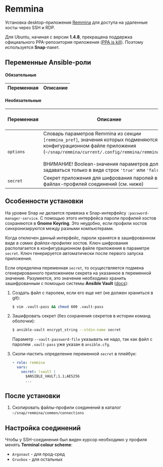 # Remmina

Установка desktop-приложения [Remmina](https://remmina.org/) для
доступа на удаленные хосты через SSH и RDP.

Для Ubuntu, начиная с версии **1.4.8**, прекращена поддержка официального PPA-репозитория
приложения ([PPA is kill](https://remmina.org/oh-flatpak/)). Поэтому используется **Snap**-пакет.

## Переменные Ansible-роли

#### Обязательные

| Переменная | Описание |
| --- | --- |

#### Необязательные

| Переменная | Описание | Значение по-умолчанию |
| --- | --- | --- |
| `options` | Словарь параметров Remmina из секции `[remmina_pref]`, значения которых подменяются в конфигурационном файле приложения (`~/snap/remmina/current/.config/remmina/remmina.pref`).<br/><br/>ВНИМАНИЕ! Boolean-значения параметров должны задаваться только в виде строк `'true'` или `'false'`. | `{}` |
| `secret` |  Секрет приложения для шифрования паролей в файлах-профилей соединений (см. ниже) | &mdash; |


## Особенности установки

На уровне Snap *не* делается привязка к Snap-интерфейсу `:password-manager-service`.
С помощью этого интерфейса пароли профилей хостов сохраняются в **Gnome Keyring**.
Это неудобно, если профили хостов синхронизируются между разными компьютерами.

Когда отключен данный интерфейс, пароли хранятся в зашифрованном виде _в самих файлах-профилях_ хостов.
Ключ шифрования располагается в конфигурационном файле приложения в параметре `secret`. 
Ключ генерируется автоматически после первого запуска приложения.

Если определена переменная `secret`, то осуществляется подмена сгенерированного приложением
секрета на указанное в переменной значение. Разумеется, это значение необходимо хранить
зашифрованным с помощью системы **Ansible Vault** ([docs](https://docs.ansible.com/ansible/latest/user_guide/vault.html)):

1. Создать файл с паролем, если его еще нет (не должен храниться в git):

   ```bash
   $ vim .vault-pass && chmod 600 .vault-pass
   ```

1. Зашифровать секрет (без сохранения секретов в истории команд оболочки):

   ```bash
   $ ansible-vault encrypt_string --stdin-name secret
   ```

   Параметр `--vault-password-file` указывать не надо, так как файл с паролем `.vault-pass` уже указан в `ansible.cfg`.

1. Скопи-пастить определение переменной `secret` в плейбук:

   ```yaml
   - role: remmina
     vars:
       secret: !vault |
         $ANSIBLE_VAULT;1.1;AES256
         ...
   ```

## После установки

1. Скопировать файлы-профили соединений в каталог `~/snap/remmina/common/connections`

## Настройка соединений

Чтобы у SSH-соединения был виден курсор необходимо у профиля менять **Terminal colour scheme**:
* `Argonaut` - для прод-сред
* `Gruvbox` - для остальных

